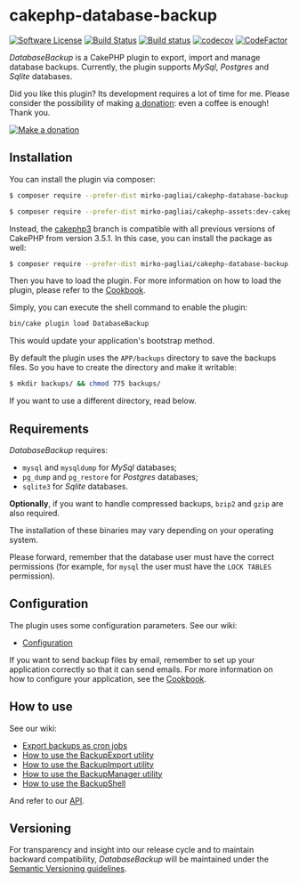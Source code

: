 # cakephp-database-backup

[![Software License](https://img.shields.io/badge/license-MIT-brightgreen.svg?style=flat-square)](LICENSE.txt)
[![Build Status](https://api.travis-ci.org/mirko-pagliai/cakephp-database-backup.svg?branch=master)](https://travis-ci.org/mirko-pagliai/cakephp-database-backup)
[![Build status](https://ci.appveyor.com/api/projects/status/imerokwpvy0r51fj/branch/master?svg=true)](https://ci.appveyor.com/project/mirko-pagliai/cakephp-database-backup/branch/master)
[![codecov](https://codecov.io/gh/mirko-pagliai/cakephp-database-backup/branch/master/graph/badge.svg)](https://codecov.io/gh/mirko-pagliai/cakephp-database-backup)
[![CodeFactor](https://www.codefactor.io/repository/github/mirko-pagliai/cakephp-database-backup/badge/develop)](https://www.codefactor.io/repository/github/mirko-pagliai/cakephp-database-backup/overview/develop)

*DatabaseBackup* is a CakePHP plugin to export, import and manage database backups.
Currently, the plugin supports *MySql*, *Postgres* and *Sqlite* databases.

Did you like this plugin? Its development requires a lot of time for me.
Please consider the possibility of making [a donation](//paypal.me/mirkopagliai):
even a coffee is enough! Thank you.

[![Make a donation](https://www.paypalobjects.com/webstatic/mktg/logo-center/logo_paypal_carte.jpg)](//paypal.me/mirkopagliai)

## Installation
You can install the plugin via composer:

```bash
$ composer require --prefer-dist mirko-pagliai/cakephp-database-backup
```

```bash
$ composer require --prefer-dist mirko-pagliai/cakephp-assets:dev-cakephp3
```

Instead, the [cakephp3](//github.com/mirko-pagliai/cakephp-database-backup/tree/cakephp3)
branch is compatible with all previous versions of CakePHP from version 3.5.1.
In this case, you can install the package as well:

```bash
$ composer require --prefer-dist mirko-pagliai/cakephp-database-backup:dev-cakephp3
```

Then you have to load the plugin. For more information on how to load the plugin,
please refer to the [Cookbook](//book.cakephp.org/4.0/en/plugins.html#loading-a-plugin).

Simply, you can execute the shell command to enable the plugin:
```bash
bin/cake plugin load DatabaseBackup
```
This would update your application's bootstrap method.

By default the plugin uses the `APP/backups` directory to save the backups
files. So you have to create the directory and make it writable:

```bash
$ mkdir backups/ && chmod 775 backups/
```

If you want to use a different directory, read below.

## Requirements
*DatabaseBackup* requires:
*   `mysql` and `mysqldump` for *MySql* databases;
*   `pg_dump` and `pg_restore` for *Postgres* databases;
*   `sqlite3` for *Sqlite* databases.

**Optionally**, if you want to handle compressed backups, `bzip2` and `gzip` are
also required.

The installation of these binaries may vary depending on your operating system.

Please forward, remember that the database user must have the correct
permissions (for example, for `mysql` the user must have the `LOCK TABLES`
permission).

## Configuration
The plugin uses some configuration parameters. See our wiki:
*   [Configuration](https://github.com/mirko-pagliai/cakephp-database-backup/wiki/Configuration)

If you want to send backup files by email, remember to set up your application
correctly so that it can send emails. For more information on how to configure
your application, see the [Cookbook](https://book.cakephp.org/4.0/en/core-libraries/email.html#configuring-transports).

## How to use
See our wiki:
*   [Export backups as cron jobs](https://github.com/mirko-pagliai/cakephp-database-backup/wiki/Export-backups-as-cron-jobs)
*   [How to use the BackupExport utility](https://github.com/mirko-pagliai/cakephp-database-backup/wiki/How-to-use-the-BackupExport-utility)
*   [How to use the BackupImport utility](https://github.com/mirko-pagliai/cakephp-database-backup/wiki/How-to-use-the-BackupImport-utility)
*   [How to use the BackupManager utility](https://github.com/mirko-pagliai/cakephp-database-backup/wiki/How-to-use-the-BackupManager-utility)
*   [How to use the BackupShell](https://github.com/mirko-pagliai/cakephp-database-backup/wiki/How-to-use-the-BackupShell)

And refer to our [API](//mirko-pagliai.github.io/cakephp-database-backup).

## Versioning
For transparency and insight into our release cycle and to maintain backward
compatibility, *DatabaseBackup* will be maintained under the
[Semantic Versioning guidelines](http://semver.org).

